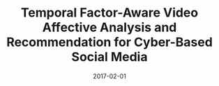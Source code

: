 ---
title: "Temporal Factor-Aware Video Affective Analysis and Recommendation for Cyber-Based Social Media"
authors:
- Jianwei Niu
- Shihao Wang
- Yiming Su
- Song Guo


date: "2017-02-01"
doi: ""

# Publication type.
# 1 = Conference paper; 2 = Journal article;
# 3 = Preprint Paper; 4 = Report; 5 = Book; 6 = Book section;
# 7 = Thesis; 8 = Patent
publication_types: ["2"]

# Publication name and optional abbreviated publication name.
publication: "*IEEE Transactions on Emerging Topics in Computing*"
publication_short: "TETC"

url_pdf: https://ieeexplore.ieee.org/document/7930506
# url_code: ''
# url_dataset: ''
# url_poster: ''
# url_project: ''
# url_slides: ''
# url_video: ''

---